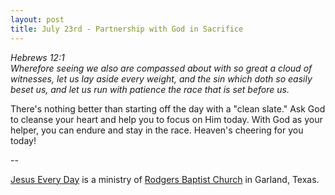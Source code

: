```yaml
---
layout: post
title: July 23rd - Partnership with God in Sacrifice
---
```


_Hebrews 12:1  
Wherefore seeing we also are compassed about with so great a cloud
of witnesses, let us lay aside every weight, and the sin which doth
so easily beset us, and let us run with patience the race that is set
before us._

There's nothing better than starting off the day with a "clean
slate." Ask God to cleanse your heart and help you to focus on Him
today. With God as your helper, you can endure and stay in the race.
Heaven's cheering for you today!

 --

<a href=http://jesuseveryday.net>Jesus Every Day</a> is a ministry of <a href=http://rodgersbaptist.net>Rodgers Baptist Church</a> in Garland, Texas.

